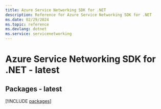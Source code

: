 ```yaml
---
title: Azure Service Networking SDK for .NET
description: Reference for Azure Service Networking SDK for .NET
ms.date: 02/29/2024
ms.topic: reference
ms.devlang: dotnet
ms.service: servicenetworking
---
```

# Azure Service Networking SDK for .NET - latest
## Packages - latest
[!INCLUDE [packages](service-networking-index.md)]